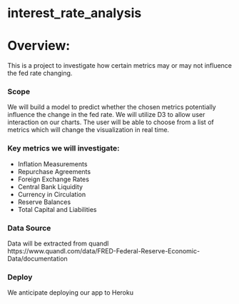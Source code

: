 # interest_rate_analysis

<h1>Overview: </h1>
This is a project to investigate how certain metrics may or may not influence the fed rate changing.

<h3>Scope</h3>
We will build a model to predict whether the chosen metrics potentially influence the change in the fed rate.
We will utilize D3 to allow user interaction on our charts.
The user will be able to choose from a list of metrics which will change the visualization in real time.

<h3>Key metrics we will investigate:</h3>
<ul>
    <li>Inflation Measurements</li>
    <li>Repurchase Agreements</li>
    <li>Foreign Exchange Rates</li>
    <li>Central Bank Liquidity</li>
    <li>Currency in Circulation</li>
    <li>Reserve Balances</li>
    <li>Total Capital and Liabilities</li>
</ul>

<h3>Data Source</h3>
Data will be extracted from quandl<br>
https://www.quandl.com/data/FRED-Federal-Reserve-Economic-Data/documentation

<h3>Deploy</h3>
We anticipate deploying our app to Heroku
